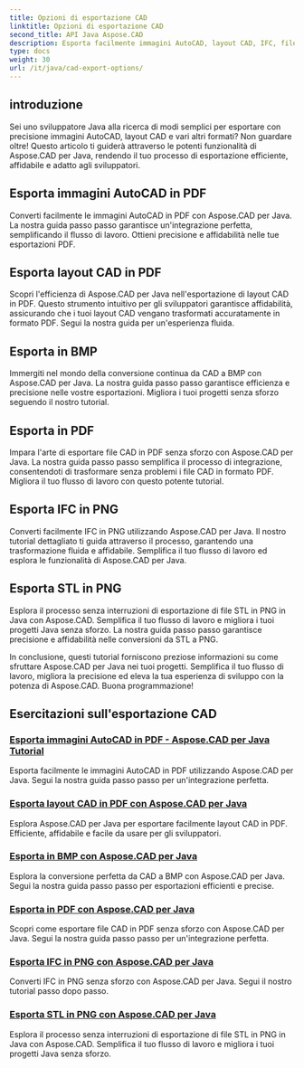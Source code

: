 ```yaml
---
title: Opzioni di esportazione CAD
linktitle: Opzioni di esportazione CAD
second_title: API Java Aspose.CAD
description: Esporta facilmente immagini AutoCAD, layout CAD, IFC, file STL in PDF, BMP, PNG utilizzando Aspose.CAD per Java. Semplifica il tuo flusso di lavoro con i nostri tutorial passo passo.
type: docs
weight: 30
url: /it/java/cad-export-options/
---
```


## introduzione

Sei uno sviluppatore Java alla ricerca di modi semplici per esportare con precisione immagini AutoCAD, layout CAD e vari altri formati? Non guardare oltre! Questo articolo ti guiderà attraverso le potenti funzionalità di Aspose.CAD per Java, rendendo il tuo processo di esportazione efficiente, affidabile e adatto agli sviluppatori.

## Esporta immagini AutoCAD in PDF

Converti facilmente le immagini AutoCAD in PDF con Aspose.CAD per Java. La nostra guida passo passo garantisce un'integrazione perfetta, semplificando il flusso di lavoro. Ottieni precisione e affidabilità nelle tue esportazioni PDF.

## Esporta layout CAD in PDF

Scopri l'efficienza di Aspose.CAD per Java nell'esportazione di layout CAD in PDF. Questo strumento intuitivo per gli sviluppatori garantisce affidabilità, assicurando che i tuoi layout CAD vengano trasformati accuratamente in formato PDF. Segui la nostra guida per un'esperienza fluida.

## Esporta in BMP

Immergiti nel mondo della conversione continua da CAD a BMP con Aspose.CAD per Java. La nostra guida passo passo garantisce efficienza e precisione nelle vostre esportazioni. Migliora i tuoi progetti senza sforzo seguendo il nostro tutorial.

## Esporta in PDF

Impara l'arte di esportare file CAD in PDF senza sforzo con Aspose.CAD per Java. La nostra guida passo passo semplifica il processo di integrazione, consentendoti di trasformare senza problemi i file CAD in formato PDF. Migliora il tuo flusso di lavoro con questo potente tutorial.

## Esporta IFC in PNG

Converti facilmente IFC in PNG utilizzando Aspose.CAD per Java. Il nostro tutorial dettagliato ti guida attraverso il processo, garantendo una trasformazione fluida e affidabile. Semplifica il tuo flusso di lavoro ed esplora le funzionalità di Aspose.CAD per Java.

## Esporta STL in PNG

Esplora il processo senza interruzioni di esportazione di file STL in PNG in Java con Aspose.CAD. Semplifica il tuo flusso di lavoro e migliora i tuoi progetti Java senza sforzo. La nostra guida passo passo garantisce precisione e affidabilità nelle conversioni da STL a PNG.

In conclusione, questi tutorial forniscono preziose informazioni su come sfruttare Aspose.CAD per Java nei tuoi progetti. Semplifica il tuo flusso di lavoro, migliora la precisione ed eleva la tua esperienza di sviluppo con la potenza di Aspose.CAD. Buona programmazione!
## Esercitazioni sull'esportazione CAD
### [Esporta immagini AutoCAD in PDF - Aspose.CAD per Java Tutorial](./export-autocad-images-to-pdf/)
Esporta facilmente le immagini AutoCAD in PDF utilizzando Aspose.CAD per Java. Segui la nostra guida passo passo per un'integrazione perfetta.
### [Esporta layout CAD in PDF con Aspose.CAD per Java](./export-cad-layouts-to-pdf/)
Esplora Aspose.CAD per Java per esportare facilmente layout CAD in PDF. Efficiente, affidabile e facile da usare per gli sviluppatori.
### [Esporta in BMP con Aspose.CAD per Java](./export-to-bmp/)
Esplora la conversione perfetta da CAD a BMP con Aspose.CAD per Java. Segui la nostra guida passo passo per esportazioni efficienti e precise.
### [Esporta in PDF con Aspose.CAD per Java](./export-to-pdf/)
Scopri come esportare file CAD in PDF senza sforzo con Aspose.CAD per Java. Segui la nostra guida passo passo per un'integrazione perfetta.
### [Esporta IFC in PNG con Aspose.CAD per Java](./export-ifc-to-png/)
Converti IFC in PNG senza sforzo con Aspose.CAD per Java. Segui il nostro tutorial passo dopo passo.
### [Esporta STL in PNG con Aspose.CAD per Java](./export-stl-to-png/)
Esplora il processo senza interruzioni di esportazione di file STL in PNG in Java con Aspose.CAD. Semplifica il tuo flusso di lavoro e migliora i tuoi progetti Java senza sforzo.